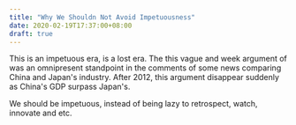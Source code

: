 ```yaml
---
title: "Why We Shouldn Not Avoid Impetuousness"
date: 2020-02-19T17:37:00+08:00
draft: true
---
```

This is an impetuous era, is a lost era. 
The this vague and week argument of was an omnipresent standpoint in the comments of some news comparing China and Japan's industry.
After 2012, this argument disappear suddenly as China's GDP surpass Japan's.

We should be impetuous, instead of being lazy to retrospect, watch, innovate and etc.
